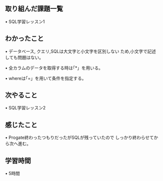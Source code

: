 ## 取り組んだ課題一覧
• SQL学習レッスン1

## わかったこと
• データベース, クエリ,SQLは大文字と小文字を区別しない
ため,小文字で記述しても問題はない。

• 全カラムのデータを取得する時は｢*」を用いる。

• whereは｢=」を用いて条件を指定する。

## 次やること
• SQL学習レッスン2

## 感じたこと
• Progate終わったつもりだったがSQLが残っていたので
しっかり終わらせてから次へ進む。

## 学習時間
• 5時間